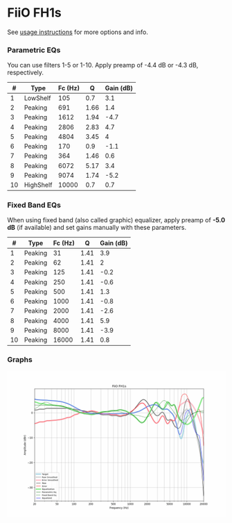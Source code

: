 # FiiO FH1s
See [usage instructions](https://github.com/jaakkopasanen/AutoEq#usage) for more options and info.

### Parametric EQs
You can use filters 1-5 or 1-10. Apply preamp of -4.4 dB or -4.3 dB, respectively.

|   # | Type      |   Fc (Hz) |    Q |   Gain (dB) |
|-----|-----------|-----------|------|-------------|
|   1 | LowShelf  |       105 | 0.7  |         3.1 |
|   2 | Peaking   |       691 | 1.66 |         1.4 |
|   3 | Peaking   |      1612 | 1.94 |        -4.7 |
|   4 | Peaking   |      2806 | 2.83 |         4.7 |
|   5 | Peaking   |      4804 | 3.45 |         4   |
|   6 | Peaking   |       170 | 0.9  |        -1.1 |
|   7 | Peaking   |       364 | 1.46 |         0.6 |
|   8 | Peaking   |      6072 | 5.17 |         3.4 |
|   9 | Peaking   |      9074 | 1.74 |        -5.2 |
|  10 | HighShelf |     10000 | 0.7  |         0.7 |

### Fixed Band EQs
When using fixed band (also called graphic) equalizer, apply preamp of **-5.0 dB** (if available) and set gains manually with these parameters.

|   # | Type    |   Fc (Hz) |    Q |   Gain (dB) |
|-----|---------|-----------|------|-------------|
|   1 | Peaking |        31 | 1.41 |         3.9 |
|   2 | Peaking |        62 | 1.41 |         2   |
|   3 | Peaking |       125 | 1.41 |        -0.2 |
|   4 | Peaking |       250 | 1.41 |        -0.6 |
|   5 | Peaking |       500 | 1.41 |         1.3 |
|   6 | Peaking |      1000 | 1.41 |        -0.8 |
|   7 | Peaking |      2000 | 1.41 |        -2.6 |
|   8 | Peaking |      4000 | 1.41 |         5.9 |
|   9 | Peaking |      8000 | 1.41 |        -3.9 |
|  10 | Peaking |     16000 | 1.41 |         0.8 |

### Graphs
![](./FiiO%20FH1s.png)
